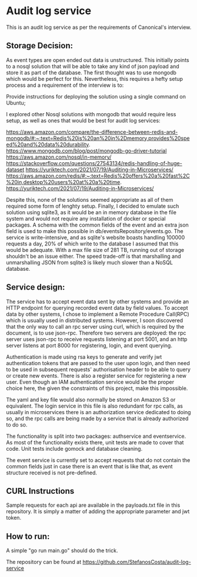 # Audit log service

This is an audit log service as per the requirements of Canonical's interview.

## Storage Decision:

As event types are open ended out data is unstructured. This initially points to a nosql solution that will be able to take any kind of json payload and store it as part of the database. The first thought was to use mongodb which would be perfect for this. Nevertheless, this requires a hefty setup process and a requirement of the interview is to:

Provide instructions for deploying the solution using a single command on Ubuntu;

I explored other Nosql solutions with mongodb that would require less setup, as well as ones that would be best for audit log services:

https://aws.amazon.com/compare/the-difference-between-redis-and-mongodb/#:~:text=Redis%20is%20an%20in%2Dmemory,provides%20speed%20and%20data%20durability.
https://www.mongodb.com/blog/post/mongodb-go-driver-tutorial
https://aws.amazon.com/nosql/in-memory/
https://stackoverflow.com/questions/27543134/redis-handling-of-huge-dataset
https://yuriktech.com/2021/07/19/Auditing-in-Microservices/
https://aws.amazon.com/redis/#:~:text=Redis%20offers%20a%20fast%2C%20in,desktop%20users%20at%20a%20time.
https://yuriktech.com/2021/07/19/Auditing-in-Microservices/

Despite this, none of the solutions seemed appropriate as all of them required some form of lenghty setup.
Finally, I decided to emulate such solution using sqlite3, as it would be an in memory database in the file system and would not require any installation of docker or special packages. A schema with the common fields of the event and an extra json field is used to make this possible in db/eventsRepository/events.go. The service is write-intensive, and as sqlite's website boasts handling 100000 requests a day, 20% of which write to the database I assumed that this would be adequate. With a max file size of 281 TB, running out of storage shouldn't be an issue either. The speed trade-off is that marshalling and unmarshalling JSON from sqlite3 is likely much slower than a NoSQL database.

## Service design:

The service has to accept event data sent by other systems and provide an HTTP endpoint for querying recorded event data by field values. To accept data by other systems, I chose to implement a Remote Procedure Call(RPC) which is usually used in distributed systems. However, I soon discovered that the only way to call an rpc server using curl, which is required by the document, is to use json-rpc. Therefore two servers are deployed: the rpc server uses json-rpc to receive requests listening at port 5001, and an http server listens at port 8000 for registering, login, and event querying.

Authentication is made using rsa keys to generate and verify jwt authentication tokens that are passed to the user upon login, and then need to be used in subsequent requests' authorisation header to be able to query or create new events. There is also a register service for registering a new user. Even though an IAM authentication service would be the proper choice here, the given the constraints of this project, make this impossible.

The yaml and key file would also normally be stored on Amazon S3 or equivalent. The login service in this file is also redundant for rpc calls, as usually in microservices there is an authorization service dedicated to doing so, and the rpc calls are being made by a service that is already authorized to do so.

The functionality is split into two packages:
authservice and eventservice.
As most of the functionality exists there, unit tests are made to cover that code. Unit tests include gomock and database cleaning.

The event service is currently set to accept requests that do not contain the common fields just in case there is an event that is like that, as event structure received is not pre-defined.

## CURL Instructions

Sample requests for each api are available in the payloads.txt file in this repository. It is simply a matter of adding the appropriate parameter and jwt token.

## How to run:

A simple "go run main.go" should do the trick.

The repository can be found at https://github.com/StefanosCosta/audit-log-service
